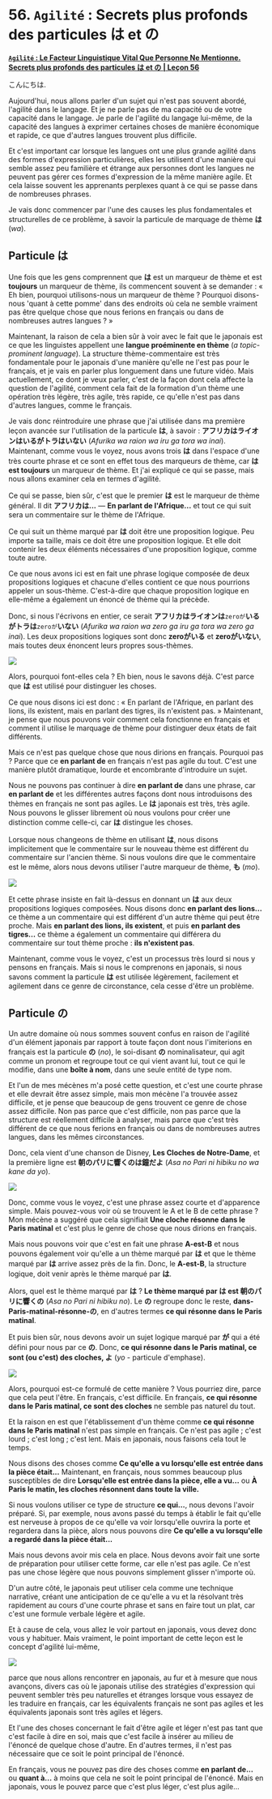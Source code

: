 # **56. `Agilité` : Secrets plus profonds des particules は et の**

[**`Agilité` : Le Facteur Linguistique Vital Que Personne Ne Mentionne. Secrets plus profonds des particules は et の | Leçon 56**](https://www.youtube.com/watch?v=FdMeXqweBJ0&list=PLg9uYxuZf8x_A-vcqqyOFZu06WlhnypWj&index=58&pp=iAQB)

こんにちは.

Aujourd'hui, nous allons parler d'un sujet qui n'est pas souvent abordé, l'agilité dans le langage. Et je ne parle pas de ma capacité ou de votre capacité dans le langage. Je parle de l'agilité du langage lui-même, de la capacité des langues à exprimer certaines choses de manière économique et rapide, ce que d'autres langues trouvent plus difficile.

Et c'est important car lorsque les langues ont une plus grande agilité dans des formes d'expression particulières, elles les utilisent d'une manière qui semble assez peu familière et étrange aux personnes dont les langues ne peuvent pas gérer ces formes d'expression de la même manière agile. Et cela laisse souvent les apprenants perplexes quant à ce qui se passe dans de nombreuses phrases.

Je vais donc commencer par l'une des causes les plus fondamentales et structurelles de ce problème, à savoir la particule de marquage de thème **は** (*wa*).

## Particule は

Une fois que les gens comprennent que **は** est un marqueur de thème et est **toujours** un marqueur de thème, ils commencent souvent à se demander : « Eh bien, pourquoi utilisons-nous un marqueur de thème ? Pourquoi disons-nous 'quant à cette pomme' dans des endroits où cela ne semble vraiment pas être quelque chose que nous ferions en français ou dans de nombreuses autres langues ? »

Maintenant, la raison de cela a bien sûr à voir avec le fait que le japonais est ce que les linguistes appellent une **langue proéminente en thème** (*a topic-prominent language*). La structure thème-commentaire est très fondamentale pour le japonais d'une manière qu'elle ne l'est pas pour le français, et je vais en parler plus longuement dans une future vidéo. Mais actuellement, ce dont je veux parler, c'est de la façon dont cela affecte la question de l'agilité, comment cela fait de la formation d'un thème une opération très légère, très agile, très rapide, ce qu'elle n'est pas dans d'autres langues, comme le français.

Je vais donc réintroduire une phrase que j'ai utilisée dans ma première leçon avancée sur l'utilisation de la particule **は**, à savoir : **アフリカはライオンはいるがトラはいない** (*Afurika wa raion wa iru ga tora wa inai*). Maintenant, comme vous le voyez, nous avons trois **は** dans l'espace d'une très courte phrase et ce sont en effet tous des marqueurs de thème, car **は est toujours** un marqueur de thème. Et j'ai expliqué ce qui se passe, mais nous allons examiner cela en termes d'agilité.

Ce qui se passe, bien sûr, c'est que le premier **は** est le marqueur de thème général. Il dit **アフリカは...** — **En parlant de l'Afrique...** et tout ce qui suit sera un commentaire sur le thème de l'Afrique.

Ce qui suit un thème marqué par **は** doit être une proposition logique. Peu importe sa taille, mais ce doit être une proposition logique. Et elle doit contenir les deux éléments nécessaires d'une proposition logique, comme toute autre.

Ce que nous avons ici est en fait une phrase logique composée de deux propositions logiques et chacune d'elles contient ce que nous pourrions appeler un sous-thème. C'est-à-dire que chaque proposition logique en elle-même a également un énoncé de thème qui la précède.

Donc, si nous l'écrivons en entier, ce serait **アフリカはライオンは**`zeroが`**いるがトラは**`zeroが`**いない** (*Afurika wa raion wa zero ga iru ga tora wa zero ga inai*). Les deux propositions logiques sont donc **zeroがいる** et **zeroがいない**, mais toutes deux énoncent leurs propres sous-thèmes.

![](../media/image297.webp)

Alors, pourquoi font-elles cela ? Eh bien, nous le savons déjà. C'est parce que **は** est utilisé pour distinguer les choses.

Ce que nous disons ici est donc : « En parlant de l'Afrique, en parlant des lions, ils existent, mais en parlant des tigres, ils n'existent pas. » Maintenant, je pense que nous pouvons voir comment cela fonctionne en français et comment il utilise le marquage de thème pour distinguer deux états de fait différents.

Mais ce n'est pas quelque chose que nous dirions en français. Pourquoi pas ? Parce que ce **en parlant de** en français n'est pas agile du tout. C'est une manière plutôt dramatique, lourde et encombrante d'introduire un sujet.

Nous ne pouvons pas continuer à dire **en parlant de** dans une phrase, car **en parlant de** et les différentes autres façons dont nous introduisons des thèmes en français ne sont pas agiles. Le **は** japonais est très, très agile. Nous pouvons le glisser librement où nous voulons pour créer une distinction comme celle-ci, car **は** distingue les choses.

Lorsque nous changeons de thème en utilisant **は**, nous disons implicitement que le commentaire sur le nouveau thème est différent du commentaire sur l'ancien thème. Si nous voulons dire que le commentaire est le même, alors nous devons utiliser l'autre marqueur de thème, **も** (*mo*).

![](../media/image630.webp)

Et cette phrase insiste en fait là-dessus en donnant un **は** aux deux propositions logiques composées. Nous disons donc **en parlant des lions...** ce thème a un commentaire qui est différent d'un autre thème qui peut être proche. Mais **en parlant des lions, ils existent**, et puis **en parlant des tigres...** ce thème a également un commentaire qui différera du commentaire sur tout thème proche : **ils n'existent pas**.

Maintenant, comme vous le voyez, c'est un processus très lourd si nous y pensons en français. Mais si nous le comprenons en japonais, si nous savons comment la particule **は** est utilisée légèrement, facilement et agilement dans ce genre de circonstance, cela cesse d'être un problème.

## Particule の

Un autre domaine où nous sommes souvent confus en raison de l'agilité d'un élément japonais par rapport à toute façon dont nous l'imiterions en français est la particule **の** (*no*), le soi-disant **の** nominalisateur, qui agit comme un pronom et regroupe tout ce qui vient avant lui, tout ce qui le modifie, dans une **boîte à nom**, dans une seule entité de type nom.

Et l'un de mes mécènes m'a posé cette question, et c'est une courte phrase et elle devrait être assez simple, mais mon mécène l'a trouvée assez difficile, et je pense que beaucoup de gens trouvent ce genre de chose assez difficile. Non pas parce que c'est difficile, non pas parce que la structure est réellement difficile à analyser, mais parce que c'est très différent de ce que nous ferions en français ou dans de nombreuses autres langues, dans les mêmes circonstances.

Donc, cela vient d'une chanson de Disney, **Les Cloches de Notre-Dame**, et la première ligne est **朝のパリに響くのは鐘だよ** (*Asa no Pari ni hibiku no wa kane da yo*).

![](../media/image979.webp)

Donc, comme vous le voyez, c'est une phrase assez courte et d'apparence simple. Mais pouvez-vous voir où se trouvent le A et le B de cette phrase ? Mon mécène a suggéré que cela signifiait **Une cloche résonne dans le Paris matinal** et c'est plus le genre de chose que nous dirions en français.

Mais nous pouvons voir que c'est en fait une phrase **A-est-B** et nous pouvons également voir qu'elle a un thème marqué par **は** et que le thème marqué par **は** arrive assez près de la fin. Donc, le **A-est-B**, la structure logique, doit venir après le thème marqué par **は**.

Alors, quel est le thème marqué par **は** ? **Le thème marqué par は est 朝のパリに響くの** (*Asa no Pari ni hibiku no*). Le **の** regroupe donc le reste, **dans-Paris-matinal-résonne-の**, en d'autres termes **ce qui résonne dans le Paris matinal**.

Et puis bien sûr, nous devons avoir un sujet logique marqué par **が** qui a été défini pour nous par ce **の**. Donc, **ce qui résonne dans le Paris matinal, ce sont (ou c'est) des cloches, よ** (*yo* - particule d'emphase).

![](../media/image1135.webp)

Alors, pourquoi est-ce formulé de cette manière ? Vous pourriez dire, parce que cela peut l'être. En français, c'est difficile. En français, **ce qui résonne dans le Paris matinal, ce sont des cloches** ne semble pas naturel du tout.

Et la raison en est que l'établissement d'un thème comme **ce qui résonne dans le Paris matinal** n'est pas simple en français. Ce n'est pas agile ; c'est lourd ; c'est long ; c'est lent. Mais en japonais, nous faisons cela tout le temps.

Nous disons des choses comme **Ce qu'elle a vu lorsqu'elle est entrée dans la pièce était...** Maintenant, en français, nous sommes beaucoup plus susceptibles de dire **Lorsqu'elle est entrée dans la pièce, elle a vu...** ou **À Paris le matin, les cloches résonnent dans toute la ville.**

Si nous voulons utiliser ce type de structure **ce qui...**, nous devons l'avoir préparé. Si, par exemple, nous avons passé du temps à établir le fait qu'elle est nerveuse à propos de ce qu'elle va voir lorsqu'elle ouvrira la porte et regardera dans la pièce, alors nous pouvons dire **Ce qu'elle a vu lorsqu'elle a regardé dans la pièce était...**

Mais nous devons avoir mis cela en place. Nous devons avoir fait une sorte de préparation pour utiliser cette forme, car elle n'est pas agile. Ce n'est pas une chose légère que nous pouvons simplement glisser n'importe où.

D'un autre côté, le japonais peut utiliser cela comme une technique narrative, créant une anticipation de ce qu'elle a vu et la résolvant très rapidement au cours d'une courte phrase et sans en faire tout un plat, car c'est une formule verbale légère et agile.

Et à cause de cela, vous allez le voir partout en japonais, vous devez donc vous y habituer. Mais vraiment, le point important de cette leçon est le concept d'agilité lui-même,

![](../media/image436.webp)

parce que nous allons rencontrer en japonais, au fur et à mesure que nous avançons, divers cas où le japonais utilise des stratégies d'expression qui peuvent sembler très peu naturelles et étranges lorsque vous essayez de les traduire en français, car les équivalents français ne sont pas agiles et les équivalents japonais sont très agiles et légers.

Et l'une des choses concernant le fait d'être agile et léger n'est pas tant que c'est facile à dire en soi, mais que c'est facile à insérer au milieu de l'énoncé de quelque chose d'autre. En d'autres termes, il n'est pas nécessaire que ce soit le point principal de l'énoncé.

En français, vous ne pouvez pas dire des choses comme **en parlant de...** ou **quant à...** à moins que cela ne soit le point principal de l'énoncé. Mais en japonais, vous le pouvez parce que c'est plus léger, c'est plus agile...